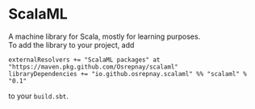 # ScalaML

A machine library for Scala, mostly for learning purposes.  
To add the library to your project, add 
```
externalResolvers += "ScalaML packages" at "https://maven.pkg.github.com/Osrepnay/scalaml"
libraryDependencies += "io.github.osrepnay.scalaml" %% "scalaml" % "0.1"
```
to your `build.sbt`.
